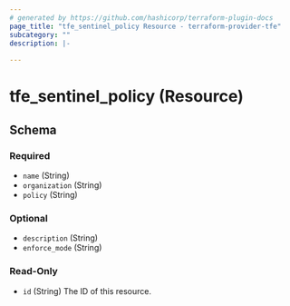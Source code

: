 ```yaml
---
# generated by https://github.com/hashicorp/terraform-plugin-docs
page_title: "tfe_sentinel_policy Resource - terraform-provider-tfe"
subcategory: ""
description: |-
  
---
```


# tfe_sentinel_policy (Resource)





<!-- schema generated by tfplugindocs -->
## Schema

### Required

- `name` (String)
- `organization` (String)
- `policy` (String)

### Optional

- `description` (String)
- `enforce_mode` (String)

### Read-Only

- `id` (String) The ID of this resource.


